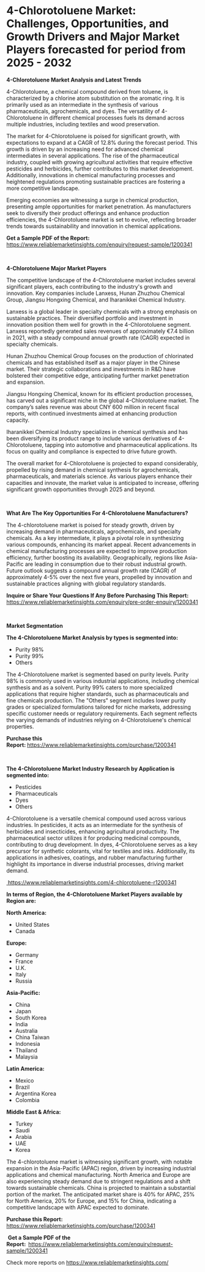 <p><h1>4-Chlorotoluene Market: Challenges, Opportunities, and Growth Drivers and Major Market Players forecasted for period from 2025 - 2032</h1></p><p><strong>4-Chlorotoluene Market Analysis and Latest Trends</strong></p>
<p><p>4-Chlorotoluene, a chemical compound derived from toluene, is characterized by a chlorine atom substitution on the aromatic ring. It is primarily used as an intermediate in the synthesis of various pharmaceuticals, agrochemicals, and dyes. The versatility of 4-Chlorotoluene in different chemical processes fuels its demand across multiple industries, including textiles and wood preservation.</p><p>The market for 4-Chlorotoluene is poised for significant growth, with expectations to expand at a CAGR of 12.8% during the forecast period. This growth is driven by an increasing need for advanced chemical intermediates in several applications. The rise of the pharmaceutical industry, coupled with growing agricultural activities that require effective pesticides and herbicides, further contributes to this market development. Additionally, innovations in chemical manufacturing processes and heightened regulations promoting sustainable practices are fostering a more competitive landscape. </p><p>Emerging economies are witnessing a surge in chemical production, presenting ample opportunities for market penetration. As manufacturers seek to diversify their product offerings and enhance production efficiencies, the 4-Chlorotoluene market is set to evolve, reflecting broader trends towards sustainability and innovation in chemical applications.</p></p>
<p><strong>Get a Sample PDF of the Report:&nbsp;</strong> <a href="https://www.reliablemarketinsights.com/enquiry/request-sample/1200341?utm_campaign=1894&utm_medium=2&utm_source=Github&utm_content=ia&utm_term=01022025&utm_id=4-chlorotoluene">https://www.reliablemarketinsights.com/enquiry/request-sample/1200341</a></p>
<p>&nbsp;</p>
<p><strong>4-Chlorotoluene Major Market Players</strong></p>
<p><p>The competitive landscape of the 4-Chlorotoluene market includes several significant players, each contributing to the industry's growth and innovation. Key companies include Lanxess, Hunan Zhuzhou Chemical Group, Jiangsu Hongxing Chemical, and Iharanikkei Chemical Industry.</p><p>Lanxess is a global leader in specialty chemicals with a strong emphasis on sustainable practices. Their diversified portfolio and investment in innovation position them well for growth in the 4-Chlorotoluene segment. Lanxess reportedly generated sales revenues of approximately €7.4 billion in 2021, with a steady compound annual growth rate (CAGR) expected in specialty chemicals.</p><p>Hunan Zhuzhou Chemical Group focuses on the production of chlorinated chemicals and has established itself as a major player in the Chinese market. Their strategic collaborations and investments in R&D have bolstered their competitive edge, anticipating further market penetration and expansion.</p><p>Jiangsu Hongxing Chemical, known for its efficient production processes, has carved out a significant niche in the global 4-Chlorotoluene market. The company’s sales revenue was about CNY 600 million in recent fiscal reports, with continued investments aimed at enhancing production capacity.</p><p>Iharanikkei Chemical Industry specializes in chemical synthesis and has been diversifying its product range to include various derivatives of 4-Chlorotoluene, tapping into automotive and pharmaceutical applications. Its focus on quality and compliance is expected to drive future growth.</p><p>The overall market for 4-Chlorotoluene is projected to expand considerably, propelled by rising demand in chemical synthesis for agrochemicals, pharmaceuticals, and materials science. As various players enhance their capacities and innovate, the market value is anticipated to increase, offering significant growth opportunities through 2025 and beyond.</p></p>
<p>&nbsp;</p>
<p><strong>What Are The Key Opportunities For 4-Chlorotoluene Manufacturers?</strong></p>
<p><p>The 4-chlorotoluene market is poised for steady growth, driven by increasing demand in pharmaceuticals, agrochemicals, and specialty chemicals. As a key intermediate, it plays a pivotal role in synthesizing various compounds, enhancing its market appeal. Recent advancements in chemical manufacturing processes are expected to improve production efficiency, further boosting its availability. Geographically, regions like Asia-Pacific are leading in consumption due to their robust industrial growth. Future outlook suggests a compound annual growth rate (CAGR) of approximately 4-5% over the next five years, propelled by innovation and sustainable practices aligning with global regulatory standards. </p></p>
<p><strong>Inquire or Share Your Questions If Any Before Purchasing This Report:</strong> <a href="https://www.reliablemarketinsights.com/enquiry/pre-order-enquiry/1200341?utm_campaign=1894&utm_medium=2&utm_source=Github&utm_content=ia&utm_term=01022025&utm_id=4-chlorotoluene">https://www.reliablemarketinsights.com/enquiry/pre-order-enquiry/1200341</a></p>
<p>&nbsp;</p>
<p><strong>Market Segmentation</strong></p>
<p><strong>The 4-Chlorotoluene Market Analysis by types is segmented into:</strong></p>
<p><ul><li>Purity 98%</li><li>Purity 99%</li><li>Others</li></ul></p>
<p><p>The 4-Chlorotoluene market is segmented based on purity levels. Purity 98% is commonly used in various industrial applications, including chemical synthesis and as a solvent. Purity 99% caters to more specialized applications that require higher standards, such as pharmaceuticals and fine chemicals production. The "Others" segment includes lower purity grades or specialized formulations tailored for niche markets, addressing specific customer needs or regulatory requirements. Each segment reflects the varying demands of industries relying on 4-Chlorotoluene's chemical properties.</p></p>
<p><strong>Purchase this Report:&nbsp;</strong><a href="https://www.reliablemarketinsights.com/purchase/1200341?utm_campaign=1894&utm_medium=2&utm_source=Github&utm_content=ia&utm_term=01022025&utm_id=4-chlorotoluene">https://www.reliablemarketinsights.com/purchase/1200341</a></p>
<p>&nbsp;</p>
<p><strong>The 4-Chlorotoluene Market Industry Research by Application is segmented into:</strong></p>
<p><ul><li>Pesticides</li><li>Pharmaceuticals</li><li>Dyes</li><li>Others</li></ul></p>
<p><p>4-Chlorotoluene is a versatile chemical compound used across various industries. In pesticides, it acts as an intermediate for the synthesis of herbicides and insecticides, enhancing agricultural productivity. The pharmaceutical sector utilizes it for producing medicinal compounds, contributing to drug development. In dyes, 4-Chlorotoluene serves as a key precursor for synthetic colorants, vital for textiles and inks. Additionally, its applications in adhesives, coatings, and rubber manufacturing further highlight its importance in diverse industrial processes, driving market demand.</p></p>
<p><a href="https://www.reliablemarketinsights.com/4-chlorotoluene-r1200341?utm_campaign=1894&utm_medium=2&utm_source=Github&utm_content=ia&utm_term=01022025&utm_id=4-chlorotoluene">&nbsp;https://www.reliablemarketinsights.com/4-chlorotoluene-r1200341</a></p>
<p><strong>In terms of Region, the 4-Chlorotoluene Market Players available by Region are:</strong></p>
<p>
    <p> <strong> North America: </strong>
        <ul>
            <li>United States</li>
            <li>Canada</li>
        </ul>
        </p> 
    <p> <strong> Europe: </strong>
        <ul>
            <li>Germany</li>
            <li>France</li>
            <li>U.K.</li>
            <li>Italy</li>
            <li>Russia</li>
        </ul>
        </p> 
    <p> <strong> Asia-Pacific: </strong>
        <ul>
            <li>China</li>
            <li>Japan</li>
            <li>South Korea</li>
            <li>India</li>
            <li>Australia</li>
            <li>China Taiwan</li>
            <li>Indonesia</li>
            <li>Thailand</li>
            <li>Malaysia</li>
        </ul>
        </p> 
    <p> <strong> Latin America: </strong>
        <ul>
            <li>Mexico</li>
            <li>Brazil</li>
            <li>Argentina Korea</li>
            <li>Colombia</li>
        </ul>
        </p> 
    <p> <strong> Middle East & Africa: </strong>
        <ul>
            <li>Turkey</li>
            <li>Saudi</li>
            <li>Arabia</li>
            <li>UAE</li>
            <li>Korea</li>
        </ul>
    </p>
    </p>
<p><p>The 4-chlorotoluene market is witnessing significant growth, with notable expansion in the Asia-Pacific (APAC) region, driven by increasing industrial applications and chemical manufacturing. North America and Europe are also experiencing steady demand due to stringent regulations and a shift towards sustainable chemicals. China is projected to maintain a substantial portion of the market. The anticipated market share is 40% for APAC, 25% for North America, 20% for Europe, and 15% for China, indicating a competitive landscape with APAC expected to dominate.</p></p>
<p><strong>Purchase this Report: </strong><a href="https://www.reliablemarketinsights.com/purchase/1200341?utm_campaign=1894&utm_medium=2&utm_source=Github&utm_content=ia&utm_term=01022025&utm_id=4-chlorotoluene">https://www.reliablemarketinsights.com/purchase/1200341</a></p>
<p>&nbsp;<strong>Get a Sample PDF of the Report:&nbsp;&nbsp;</strong><a href="https://www.reliablemarketinsights.com/enquiry/request-sample/1200341?utm_campaign=1894&utm_medium=2&utm_source=Github&utm_content=ia&utm_term=01022025&utm_id=4-chlorotoluene">https://www.reliablemarketinsights.com/enquiry/request-sample/1200341</a></p>
<p><strong></strong></p>
<p>Check more reports on <a href="https://www.reliablemarketinsights.com/?utm_campaign=1894&utm_medium=2&utm_source=Github&utm_content=ia&utm_term=01022025&utm_id=4-chlorotoluene">https://www.reliablemarketinsights.com/</a></p>
